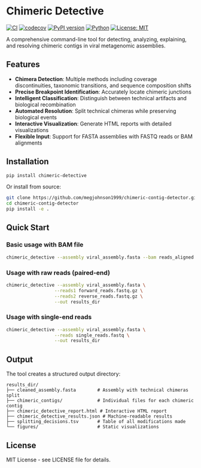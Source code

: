 # Chimeric Detective

[![CI](https://github.com/megjohnson1999/chimeric-contig-detector/workflows/CI/badge.svg)](https://github.com/megjohnson1999/chimeric-contig-detector/actions)
[![codecov](https://codecov.io/gh/megjohnson1999/chimeric-contig-detector/branch/main/graph/badge.svg)](https://codecov.io/gh/megjohnson1999/chimeric-contig-detector)
[![PyPI version](https://badge.fury.io/py/chimeric-detective.svg)](https://badge.fury.io/py/chimeric-detective)
[![Python](https://img.shields.io/pypi/pyversions/chimeric-detective.svg)](https://pypi.org/project/chimeric-detective/)
[![License: MIT](https://img.shields.io/badge/License-MIT-yellow.svg)](https://opensource.org/licenses/MIT)

A comprehensive command-line tool for detecting, analyzing, explaining, and resolving chimeric contigs in viral metagenomic assemblies.

## Features

- **Chimera Detection**: Multiple methods including coverage discontinuities, taxonomic transitions, and sequence composition shifts
- **Precise Breakpoint Identification**: Accurately locate chimeric junctions
- **Intelligent Classification**: Distinguish between technical artifacts and biological recombination
- **Automated Resolution**: Split technical chimeras while preserving biological events
- **Interactive Visualization**: Generate HTML reports with detailed visualizations
- **Flexible Input**: Support for FASTA assemblies with FASTQ reads or BAM alignments

## Installation

```bash
pip install chimeric-detective
```

Or install from source:

```bash
git clone https://github.com/megjohnson1999/chimeric-contig-detector.git
cd chimeric-contig-detector
pip install -e .
```

## Quick Start

### Basic usage with BAM file
```bash
chimeric_detective --assembly viral_assembly.fasta --bam reads_aligned.bam --out results_dir
```

### Usage with raw reads (paired-end)
```bash
chimeric_detective --assembly viral_assembly.fasta \
                  --reads1 forward_reads.fastq.gz \
                  --reads2 reverse_reads.fastq.gz \
                  --out results_dir
```

### Usage with single-end reads
```bash
chimeric_detective --assembly viral_assembly.fasta \
                  --reads single_reads.fastq \
                  --out results_dir
```

## Output

The tool creates a structured output directory:

```
results_dir/
├── cleaned_assembly.fasta        # Assembly with technical chimeras split
├── chimeric_contigs/             # Individual files for each chimeric contig
├── chimeric_detective_report.html # Interactive HTML report
├── chimeric_detective_results.json # Machine-readable results
├── splitting_decisions.tsv       # Table of all modifications made
└── figures/                      # Static visualizations
```

## License

MIT License - see LICENSE file for details.